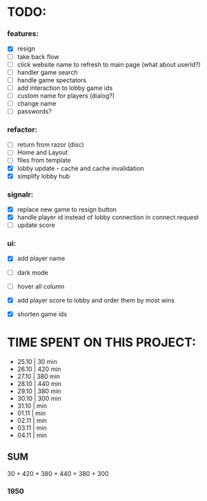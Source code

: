 # TODO:
### features:
- [x] resign
- [ ] take back flow
- [ ] click website name to refresh to main page (what about userId?)
- [ ] handler game search
- [ ] handle game spectators
- [ ] add interaction to lobby game ids
- [ ] custom name for players (dialog?)
- [ ] change name
- [ ] passwords?

### refactor:
- [ ] return from razor (disc)
- [ ] Home and Layout
- [ ] files from template
- [x] lobby update - cache and cache invalidation
- [x] simplify lobby hub

### signalr:
- [x] replace new game to resign button
- [x] handle player id instead of lobby connection in connect request
- [ ] update score

### ui:
- [x] add player name
- [ ] dark mode
- [ ] hover all column
- [x] add player score to lobby and order them by most wins
- [x] shorten game ids


# TIME SPENT ON THIS PROJECT:
- 25.10 | 30 min
- 26.10 | 420 min
- 27.10 | 380 min
- 28.10 | 440 min
- 29.10 | 380 min
- 30.10 | 300 min
- 31.10 |  min
- 01.11 |  min
- 02.11 |  min
- 03.11 |  min
- 04.11 |  min



## SUM
30 + 420 + 380 + 440 + 380 + 300
### 1950


